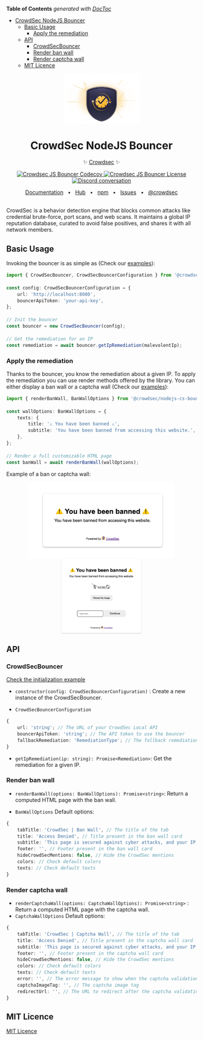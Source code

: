 <!-- START doctoc generated TOC please keep comment here to allow auto update -->
<!-- DON'T EDIT THIS SECTION, INSTEAD RE-RUN doctoc TO UPDATE -->

**Table of Contents** _generated with [DocToc](https://github.com/thlorenz/doctoc)_

-   [CrowdSec NodeJS Bouncer](#crowdsec-nodejs-bouncer)
    -   [Basic Usage](#basic-usage)
        -   [Apply the remediation](#apply-the-remediation)
    -   [API](#api)
        -   [CrowdSecBouncer](#crowdsecbouncer)
        -   [Render ban wall](#render-ban-wall)
        -   [Render captcha wall](#render-captcha-wall)
    -   [MIT Licence](#mit-licence)

<!-- END doctoc generated TOC please keep comment here to allow auto update -->

<p align="center">
  <img src="https://github.com/crowdsecurity/nodejs-cs-bouncer/raw/main/docs/assets/app-sec.webp" width="200px" align="center" alt="Crowdsec Bouncer logo" />
  <h1 align="center">CrowdSec NodeJS Bouncer</h1>
  <p align="center">
    ✨ <a href="https://www.crowdsec.net/">Crowdsec</a> ✨
  </p>
</p>
<p align="center">
    <a href="https://codecov.io/github/crowdsecurity/nodejs-cs-bouncer">
      <img src="https://codecov.io/github/crowdsecurity/nodejs-cs-bouncer/branch/main/graph/badge.svg?token=BQA733CC26" alt="Crowdsec JS Bouncer Codecov" />
    </a>
    <a href="https://opensource.org/licenses/MIT">
      <img src="https://img.shields.io/badge/License-MIT-yellow.svg" alt="Crowdsec JS Bouncer License" />
    </a>
    <a href="https://discord.gg/wGN7ShmEE8">
      <img src="https://img.shields.io/discord/463752820026376202.svg?logo=discord&logoColor=fff&label=Discord&color=7389d8" alt="Discord conversation" />
    </a>
</p>

<div align="center">
  <a href="https://docs.crowdsec.net/">Documentation</a>
  <span>&nbsp;&nbsp;•&nbsp;&nbsp;</span>
  <a href="https://app.crowdsec.net/hub">Hub</a>
  <span>&nbsp;&nbsp;•&nbsp;&nbsp;</span>
  <a href="https://www.npmjs.com/package/@crowdsec/express-bouncer">npm</a>
  <span>&nbsp;&nbsp;•&nbsp;&nbsp;</span>
  <a href="https://github.com/crowdsecurity/nodejs-cs-bouncer/issues">Issues</a>
  <span>&nbsp;&nbsp;•&nbsp;&nbsp;</span>
  <a href="https://x.com/Crowd_Security">@crowdsec</a>
  <br/>
  <br/>
</div>

CrowdSec is a behavior detection engine that blocks common attacks like credential brute-force, port scans, and web scans.
It maintains a global IP reputation database, curated to avoid false positives, and shares it with all network members.

## Basic Usage

Invoking the bouncer is as simple as (Check our [examples](./examples)):

```typescript
import { CrowdSecBouncer, CrowdSecBouncerConfiguration } from '@crowdsec/nodejs-cs-bouncer';

const config: CrowdSecBouncerConfiguration = {
    url: 'http://localhost:8080',
    bouncerApiToken: 'your-api-key',
};

// Init the bouncer
const bouncer = new CrowdSecBouncer(config);

// Get the remediation for an IP
const remediation = await bouncer.getIpRemediation(malevolentIp);
```

### Apply the remediation

Thanks to the bouncer, you know the remediation about a given IP.
To apply the remediation you can use render methods offered by the library. You can either display a ban wall or a captcha wall (Check our [examples](./examples)):

```typescript
import { renderBanWall, BanWallOptions } from '@crowdsec/nodejs-cs-bouncer';

const wallOptions: BanWallOptions = {
    texts: {
        title: '⚠️ You have been banned ⚠️',
        subtitle: 'You have been banned from accessing this website.',
    },
};

// Render a full customizable HTML page
const banWall = await renderBanWall(wallOptions);
```

Example of a ban or captcha wall:

<div align="center">
  <img src="https://github.com/crowdsecurity/nodejs-cs-bouncer/raw/main/docs/assets/ban-wall.png" height="200px" align="center" alt="Crowdsec Bouncer Ban wall" />
  <img src="https://github.com/crowdsecurity/nodejs-cs-bouncer/raw/main/docs/assets/captcha-wall.png" height="200px" align="center" alt="Crowdsec Bouncer Captcha wall" />
</div>

## API

### CrowdSecBouncer

[Check the initialization example](./examples/bouncer-init.ts)

-   `constructor(config: CrowdSecBouncerConfiguration)` : Create a new instance of the CrowdSecBouncer.

-   `CrowdSecBouncerConfiguration`

```typescript
{
    url: 'string'; // The URL of your CrowdSec Local API
    bouncerApiToken: 'string'; // The API token to use the bouncer
    fallbackRemediation: 'RemediationType'; // The fallback remediation to use. Default: 'ban'
}
```

-   `getIpRemediation(ip: string): Promise<Remediation>`: Get the remediation for a given IP.

### Render ban wall

-   `renderBanWall(options: BanWallOptions): Promise<string>`: Return a computed HTML page with the ban wall.

-   `BanWallOptions` Default options:

```typescript
{
    tabTitle: 'CrowdSec | Ban Wall', // The title of the tab
    title: 'Access Denied', // Title present in the ban wall card
    subtitle: 'This page is secured against cyber attacks, and your IP has been blocked by our system', // Subtitle present in the ban wall card
    footer: '', // Footer present in the ban wall card
    hideCrowdSecMentions: false, // Hide the CrowdSec mentions
    colors: // Check default colors
    texts: // Check default texts
}
```

### Render captcha wall

-   `renderCaptchaWall(options: CaptchaWallOptions): Promise<string>` : Return a computed HTML page with the captcha wall.
-   `CaptchaWallOptions` Default options:

```typescript
{
    tabTitle: 'CrowdSec | Captcha Wall', // The title of the tab
    title: 'Access Denied', // Title present in the captcha wall card
    subtitle: 'This page is secured against cyber attacks, and your IP has been blocked by our system', // Subtitle present in the captcha wall card
    footer: '', // Footer present in the captcha wall card
    hideCrowdSecMentions: false, // Hide the CrowdSec mentions
    colors: // Check default colors
    texts: // Check default texts
    error: '', // The error message to show when the captcha validation fails
    captchaImageTag: '', // The captcha image tag
    redirectUrl: '', // The URL to redirect after the captcha validation
}
```

## MIT Licence

[MIT Licence](./LICENCE)
